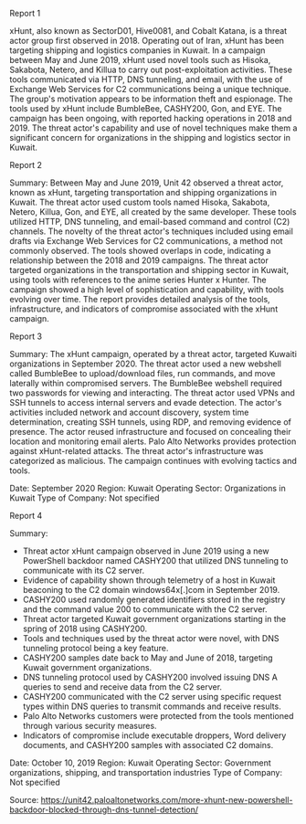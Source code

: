 
Report 1

xHunt, also known as SectorD01, Hive0081, and Cobalt Katana, is a threat actor group first observed in 2018. Operating out of Iran, xHunt has been targeting shipping and logistics companies in Kuwait. In a campaign between May and June 2019, xHunt used novel tools such as Hisoka, Sakabota, Netero, and Killua to carry out post-exploitation activities. These tools communicated via HTTP, DNS tunneling, and email, with the use of Exchange Web Services for C2 communications being a unique technique. The group's motivation appears to be information theft and espionage. The tools used by xHunt include BumbleBee, CASHY200, Gon, and EYE. The campaign has been ongoing, with reported hacking operations in 2018 and 2019. The threat actor's capability and use of novel techniques make them a significant concern for organizations in the shipping and logistics sector in Kuwait.





Report 2

Summary:
Between May and June 2019, Unit 42 observed a threat actor, known as xHunt, targeting transportation and shipping organizations in Kuwait. The threat actor used custom tools named Hisoka, Sakabota, Netero, Killua, Gon, and EYE, all created by the same developer. These tools utilized HTTP, DNS tunneling, and email-based command and control (C2) channels. The novelty of the threat actor's techniques included using email drafts via Exchange Web Services for C2 communications, a method not commonly observed. The tools showed overlaps in code, indicating a relationship between the 2018 and 2019 campaigns. The threat actor targeted organizations in the transportation and shipping sector in Kuwait, using tools with references to the anime series Hunter x Hunter. The campaign showed a high level of sophistication and capability, with tools evolving over time. The report provides detailed analysis of the tools, infrastructure, and indicators of compromise associated with the xHunt campaign.





Report 3

Summary:
The xHunt campaign, operated by a threat actor, targeted Kuwaiti organizations in September 2020. The threat actor used a new webshell called BumbleBee to upload/download files, run commands, and move laterally within compromised servers. The BumbleBee webshell required two passwords for viewing and interacting. The threat actor used VPNs and SSH tunnels to access internal servers and evade detection. The actor's activities included network and account discovery, system time determination, creating SSH tunnels, using RDP, and removing evidence of presence. The actor reused infrastructure and focused on concealing their location and monitoring email alerts. Palo Alto Networks provides protection against xHunt-related attacks. The threat actor's infrastructure was categorized as malicious. The campaign continues with evolving tactics and tools. 

Date: September 2020
Region: Kuwait
Operating Sector: Organizations in Kuwait
Type of Company: Not specified





Report 4

Summary:
- Threat actor xHunt campaign observed in June 2019 using a new PowerShell backdoor named CASHY200 that utilized DNS tunneling to communicate with its C2 server.
- Evidence of capability shown through telemetry of a host in Kuwait beaconing to the C2 domain windows64x[.]com in September 2019.
- CASHY200 used randomly generated identifiers stored in the registry and the command value 200 to communicate with the C2 server.
- Threat actor targeted Kuwait government organizations starting in the spring of 2018 using CASHY200.
- Tools and techniques used by the threat actor were novel, with DNS tunneling protocol being a key feature.
- CASHY200 samples date back to May and June of 2018, targeting Kuwait government organizations.
- DNS tunneling protocol used by CASHY200 involved issuing DNS A queries to send and receive data from the C2 server.
- CASHY200 communicated with the C2 server using specific request types within DNS queries to transmit commands and receive results.
- Palo Alto Networks customers were protected from the tools mentioned through various security measures.
- Indicators of compromise include executable droppers, Word delivery documents, and CASHY200 samples with associated C2 domains.

Date: October 10, 2019
Region: Kuwait
Operating Sector: Government organizations, shipping, and transportation industries
Type of Company: Not specified

Source: https://unit42.paloaltonetworks.com/more-xhunt-new-powershell-backdoor-blocked-through-dns-tunnel-detection/


